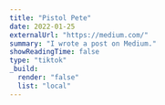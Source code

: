 ```yaml
---
title: "Pistol Pete"
date: 2022-01-25
externalUrl: "https://medium.com/"
summary: "I wrote a post on Medium."
showReadingTime: false
type: "tiktok"
_build:
  render: "false"
  list: "local"
---
```

